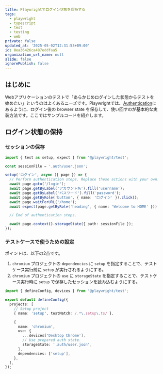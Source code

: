 ```yaml
---
title: Playwrightでログイン状態を保持する
tags:
  - playwright
  - typescript
  - test
  - testing
  - web
private: false
updated_at: '2025-05-02T12:31:53+09:00'
id: 8ea36426ca487eddfaa5
organization_url_name: null
slide: false
ignorePublish: false
---
```

## はじめに

Webアプリケーションのテストで「あらかじめログインした状態からテストを始めたい」というのはよくあるニーズです。Playwrightでは、[Authentication](https://playwright.dev/docs/auth)にあるように、ログイン後の browser state を保存して、使い回すのが基本的な実装方法です。ここではサンプルコードを紹介します。

## ログイン状態の保持

### セッションの保存

```typescript:tests/auth.setup.ts
import { test as setup, expect } from '@playwright/test';

const sessionFile = '.auth/user.json';

setup('ログイン', async ({ page }) => {
  // Perform authentication steps. Replace these actions with your own.
  await page.goto('/login');
  await page.getByLabel('アカウント名').fill('username');
  await page.getByLabel('パスワード').fill('password');
  await page.getByRole('button', { name: 'ログイン' }).click();
  await page.waitForURL('/home');
  await expect(page.getByRole('heading', { name: 'Welcome to HOME' })).toBeVisible();

  // End of authentication steps.

  await page.context().storageState({ path: sessionFile });
});
```

### テストケースで使うための設定

ポイントは、以下の2点です。

1. `chromium` プロジェクトの `dependencies` に `setup` を指定することで、テストケース実行前に `setup` が実行されるようにする。
2. `chromium` プロジェクトの `use` に `storageState` を指定することで、テストケース実行時に `setup` で保存したセッションを読み込むようにする。

```typescript:playwright.config.ts
import { defineConfig, devices } from '@playwright/test';

export default defineConfig({
  projects: [
    // Setup project
    { name: 'setup', testMatch: /.*\.setup\.ts/ },

    {
      name: 'chromium',
      use: {
        ...devices['Desktop Chrome'],
        // Use prepared auth state.
        storageState: '.auth/user.json',
      },
      dependencies: ['setup'],
    },
  ],
});
```

<!-- zenn article id: 56426db5d78dfc -->
